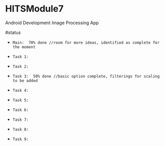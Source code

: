 # HITSModule7
Android Development Image Processing App

#status
-     Main:  70% done //room for more ideas, identified as complete for the moment
-     Task 1:  
-     Task 2:  
-     Task 3:  50% done //basic option complete, filterings for scaling to be added
-     Task 4:  
-     Task 5:  
-     Task 6:
-     Task 7:
-     Task 8:
-     Task 9:
